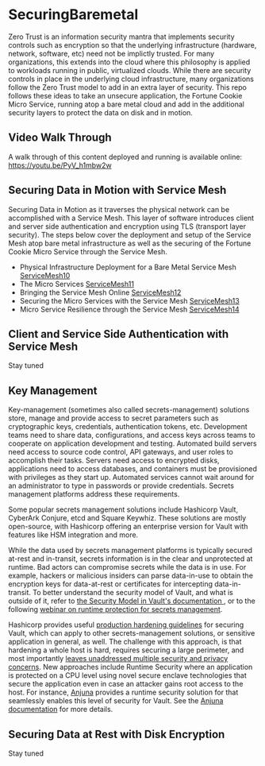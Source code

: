 # SecuringBaremetal

Zero Trust is an information security mantra that implements security controls such as encryption so that the underlying infrastructure (hardware, network, software, etc) need not be implictly trusted. For many organizations, this extends into the cloud where this philosophy is applied to workloads running in public, virtualized clouds. While there are security controls in place in the underlying cloud infrastructure, many organizations follow the Zero Trust model to add in an extra layer of security. This repo follows these ideas to take an unsecure application, the Fortune Cookie Micro Service, running atop a bare metal cloud and add in the additional security layers to protect the data on disk and in motion.

## Video Walk Through

A walk through of this content deployed and running is available online: https://youtu.be/PyV_h1mbw2w

## Securing Data in Motion with Service Mesh

Securing Data in Motion as it traverses the physical network can be accomplished with a Service Mesh. This layer of software introduces client and server side authentication and encryption using TLS (transport layer security). The steps below cover the deployment and setup of the Service Mesh atop bare metal infrastructure as well as the securing of the Fortune Cookie Micro Service through the Service Mesh.


* Physical Infrastructure Deployment for a Bare Metal Service Mesh [ServiceMesh10](ServiceMesh10.md)
* The Micro Services [ServiceMesh11](ServiceMesh11.md)
* Bringing the Service Mesh Online [ServiceMesh12](ServiceMesh12.md)
* Securing the Micro Services with the Service Mesh [ServiceMesh13](ServiceMesh13.md)
* Micro Service Resilience through the Service Mesh [ServiceMesh14](ServiceMesh14.md)

## Client and Service Side Authentication with Service Mesh

Stay tuned

## Key Management

Key-management (sometimes also called secrets-management) solutions store, manage and provide access to secret parameters such as cryptographic keys, credentials, authentication tokens, etc. Development teams need to share data, configurations, and access keys across teams to cooperate on application development and testing. 
Automated build servers need access to source code control, API gateways, and user roles to accomplish their tasks. 
Servers need access to encrypted disks, applications need to access databases, and containers must be provisioned with privileges as they start up. 
Automated services cannot wait around for an administrator to type in passwords or provide credentials. Secrets management platforms address these requirements.

Some popular secrets management solutions include Hashicorp Vault, CyberArk Conjure, etcd and Square Keywhiz. 
These solutions are mostly open-source, with Hashicorp offering an enterprise version for Vault with features like HSM integration and more.

While the data used by secrets management platforms is typically secured at-rest and in-transit, secrets information is in the clear and unprotected at runtime. Bad actors can compromise secrets while the data is in use. For example, hackers or malicious insiders can parse data-in-use to obtain the encryption keys for data-at-rest or certificates for intercepting data-in-transit. To better understand the security model of Vault, and what is outside of it, refer to [the Security Model in Vault's documentation ](https://www.vaultproject.io/docs/internals/security.html), or to the following [webinar on runtime protection for secrets management](https://youtu.be/7zUOp4MDAI0).

Hashicorp provides useful [production hardening guidelines](https://learn.hashicorp.com/vault/operations/production-hardening) for securing Vault, which can apply to other secrets-management solutions, or sensitive application in general, as well. 
The challenge with this approach, is that hardening a whole host is hard, requires securing a large perimeter, and most importantly [leaves unaddressed multiple security and privacy concerns](https://youtu.be/7zUOp4MDAI0).
New approaches include Runtime Security where an application is protected on a CPU level using novel secure enclave technologies that secure the application even in case an attacker gains root access to the host. For instance, [Anjuna](www.anjuna.io) provides a runtime security solution for that seamlessly enables this level of security for Vault. See the [Anjuna documentation](https://docs.anjuna.io/vault-sgx) for more details.

## Securing Data at Rest with Disk Encryption

Stay tuned


